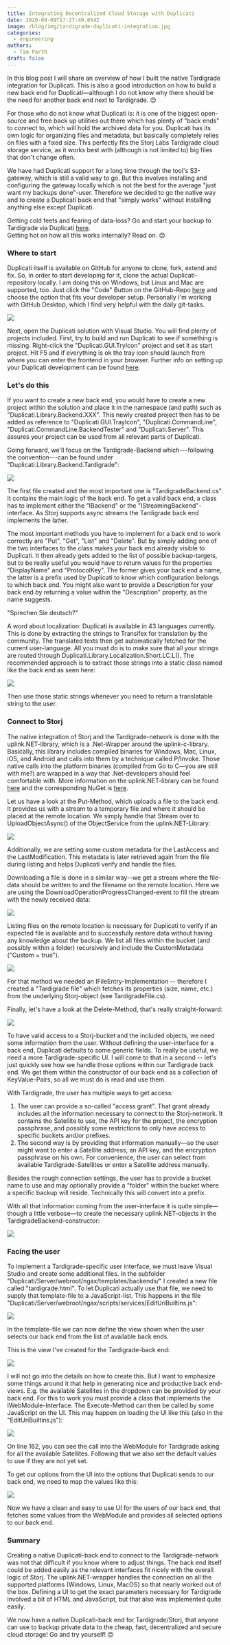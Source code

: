 ```yaml
---
title: Integrating Decentralized Cloud Storage with Duplicati
date: 2020-09-09T17:27:49.054Z
image: /blog/img/tardigrade-duplicati-integration.jpg
categories:
  - engineering
authors:
  - Tim Parth
draft: false
---
```

In this blog post I will share an overview of how I built the native Tardigrade integration for Duplicati. This is also a good introduction on how to build a new back end for Duplicati—although I do not know why there should be the need for another back end next to Tardigrade. 😊

For those who do not know what Duplicati is: it is one of the biggest open-source and free back up utilities out there which has plenty of "back ends" to connect to, which will hold the archived data for you. Duplicati has its own logic for organizing files and metadata, but basically completely relies on files with a fixed size. This perfectly fits the Storj Labs Tardigrade cloud storage service, as it works best with (although is not limited to) big files that don't change often.

We have had Duplicati support for a long time through the tool's S3-gateway, which is still a valid way to go. But this involves installing and configuring the gateway locally which is not the best for the average "just want my backups done"-user. Therefore we decided to go the native way and to create a Duplicati back end that "simply works" without installing anything else except Duplicati.

Getting cold feets and fearing of data-loss? Go and start your backup to Tardigrade via Duplicati [here](https://documentation.tardigrade.io/how-tos/backup-with-duplicati).\
Getting hot on how all this works internally? Read on. 😊

### Where to start

Duplicati itself is available on GitHub for anyone to clone, fork, extend and fix. So, in order to start developing for it, clone the actual Duplicati-repository locally. I am doing this on Windows, but Linux and Mac are supported, too. Just click the "Code" Button on the GitHub-Repo [here](https://github.com/duplicati/duplicati) and choose the option that fits your developer setup. Personally I'm working with GitHub Desktop, which I find very helpful with the daily git-tasks.

![](/blog/img/duplicati-integration-1.png)

Next, open the Duplicati solution with Visual Studio. You will find plenty of projects included. First, try to build and run Duplicati to see if something is missing. Right-click the "Duplicati.GUI.TryIcon" project and set it as start project. Hit F5 and if everything is ok the tray icon should launch from where you can enter the frontend in your browser. Further info on setting up your Duplicati development can be found [here](https://github.com/duplicati/duplicati/wiki/How-to-build-from-source).

### Let's do this

If you want to create a new back end, you would have to create a new project within the solution and place it in the namespace (and path) such as "Duplicati.Library.Backend.XXX". This newly created project then has to be added as reference to "Duplicati.GUI.TrayIcon", "Duplicati.CommandLine", "Duplicati.CommandLine.BackendTester" and "Duplicati.Server". This assures your project can be used from all relevant parts of Duplicati.

Going forward, we'll focus on the Tardigrade-Backend which---following the convention---can be found under "Duplicati.Library.Backend.Tardigrade":

![](/blog/img/duplicati-integration-2.png)

The first file created and the most important one is "TardigradeBackend.cs". It contains the main logic of the back end. To get a valid back end, a class has to implement either the "IBackend" or the "IStreamingBackend"-interface. As Storj supports async streams the Tardigrade back end implements the latter.

The most important methods you have to implement for a back end to work correctly are "Put", "Get", "List" and "Delete". But by simply adding one of the two interfaces to the class makes your back end already visible to Duplicati. It then already gets added to the list of possible backup-targets, but to be really useful you would have to return values for the properties "DisplayName" and "ProtocolKey". The former gives your back end a name, the latter is a prefix used by Duplicati to know which configuration belongs to which back end. You might also want to provide a Description for your back end by returning a value within the "Description" property, as the name suggests.

"Sprechen Sie deutsch?"

A word about localization: Duplicati is available in 43 languages currently. This is done by extracting the strings to Transifex for translation by the community. The translated texts then get automatically fetched for the current user-language. All you must do is to make sure that all your strings are routed through Duplicati.Library.Localization.Short.LC.L(). The recommended approach is to extract those strings into a static class named like the back end as seen here:

![](/blog/img/duplicati-integration-3.png)

Then use those static strings whenever you need to return a translatable string to the user.

### Connect to Storj

The native integration of Storj and the Tardigrade-network is done with the uplink.NET-library, which is a .Net-Wrapper around the uplink-c-library. Basically, this library includes compiled binaries for Windows, Mac, Linux, iOS, and Android and calls into them by a technique called P/Invoke. Those native calls into the platform binaries (compiled from Go to C—you are still with me?) are wrapped in a way that .Net-developers should feel comfortable with. More information on the uplink.NET-library can be found [here](https://github.com/TopperDEL/uplink.net) and the corresponding NuGet is [here](https://www.nuget.org/packages/uplink.NET).

Let us have a look at the Put-Method, which uploads a file to the back end. It provides us with a stream to a temporary file and where it should be placed at the remote location. We simply handle that Stream over to UploadObjectAsync() of the ObjectService from the uplink.NET-Library:

![](/blog/img/duplicati-integration-4.png)

Additionally, we are setting some custom metadata for the LastAccess and the LastModification. This metadata is later retrieved again from the file during listing and helps Duplicati verify and handle the files.

Downloading a file is done in a similar way--we get a stream where the file-data should be written to and the filename on the remote location. Here we are using the DownloadOperationProgressChanged-event to fill the stream with the newly received data:

![](/blog/img/duplicati-integration-5.png)

Listing files on the remote location is necessary for Duplicati to verify if an expected file is available and to successfully restore data without having any knowledge about the backup. We list all files within the bucket (and possibly within a folder) recursively and include the CustomMetadata ("Custom = true").

![](/blog/img/duplicati-integration-6.png)

For that method we needed an IFileEntry-Implementation -- therefore I created a "Tardigrade file" which fetches its properties (size, name, etc.) from the underlying Storj-object (see TardigradeFile.cs).

Finally, let's have a look at the Delete-Method, that's really straight-forward:

![](/blog/img/duplicati-integration-7.png)

To have valid access to a Storj-bucket and the included objects, we need some information from the user. Without defining the user-interface for a back end, Duplicati defaults to some generic fields. To really be useful, we need a more Tardigrade-specific UI. I will come to that in a second -- let's just quickly see how we handle those options within our Tardigrade back end. We get them within the constructor of our back end as a collection of KeyValue-Pairs, so all we must do is read and use them.

With Tardigrade, the user has multiple ways to get access:

1. The user can provide a so-called "access grant". That grant already includes all the information necessary to connect to the Storj-network. It contains the Satellite to use, the API key for the project, the encryption passphrase, and possibly some restrictions to only have access to specific buckets and/or prefixes.
2. The second way is by providing that information manually—so the user might want to enter a Satellite address, an API key, and the encryption passphrase on his own. For convenience, the user can select from available Tardigrade-Satellites or enter a Satellite address manually.

Besides the rough connection settings, the user has to provide a bucket name to use and may optionally provide a "folder" within the bucket where a specific backup will reside. Technically this will convert into a prefix. 

With all that information coming from the user-interface it is quite simple—though a little verbose—to create the necessary uplink.NET-objects in the TardigradeBackend-constructor:

![](/blog/img/duplicati-integration-8.png)

### Facing the user

To implement a Tardigrade-specific user interface, we must leave Visual Studio and create some additional files. In the subfolder "Duplicati/Server/webroot/ngax/templates/backends/" I created a new file called "tardigrade.html". To let Duplicati actually use that file, we need to supply that template-file to a JavaScript-list. This happens in the file "Duplicati/Server/webroot/ngax/scripts/services/EditUriBuiltins.js":

![](/blog/img/duplicati-integration-9.png)

In the template-file we can now define the view shown when the user selects our back end from the list of available back ends.

This is the view I've created for the Tardigrade-back end:

![](/blog/img/duplicati-integration-10.png)

I will not go into the details on how to create this. But I want to emphasize some things around it that help in generating nice and productive back end-views. E.g. the available Satellites in the dropdown can be provided by your back end. For this to work you must provide a class that implements the IWebModule-Interface. The Execute-Method can then be called by some JavaScript on the UI. This may happen on loading the UI like this (also in the "EditUriBuiltins.js"):

![](/blog/img/duplicati-integration-111.png)

On line 162, you can see the call into the WebModule for Tardigrade asking for all the available Satellites. Following that we also set the default values to use if they are not yet set.

To get our options from the UI into the options that Duplicati sends to our back end, we need to map the values like this:

![](/blog/img/duplicati-integration-12.png)

Now we have a clean and easy to use UI for the users of our back end, that fetches some values from the WebModule and provides all selected options to our back end.

### Summary

Creating a native Duplicati-back end to connect to the Tardigrade-network was not that difficult if you know where to adjust things. The back end itself could be added easily as the relevant interfaces fit nicely with the overall logic of Storj. The uplink.NET-wrapper handles the connection on all the supported platforms (Windows, Linux, MacOS) so that nearly worked out of the box. Defining a UI to get the exact parameters necessary for Tardigrade involved a bit of HTML and JavaScript, but that also was implemented quite easily.

We now have a native Duplicati-back end for Tardigrade/Storj, that anyone can use to backup private data to the cheap, fast, decentralized and secure cloud storage! Go and try yourself! 😊